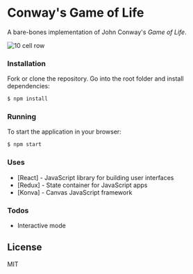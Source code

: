 # Conway's Game of Life

A bare-bones implementation of John Conway's _Game of Life_.

![10 cell row](../assets/10cells.gif?raw=true)

### Installation

Fork or clone the repository. Go into the root folder and install dependencies:

```sh
$ npm install
```

### Running

To start the application in your browser:

```sh
$ npm start
```

### Uses

- [React] - JavaScript library for building user interfaces
- [Redux] - State container for JavaScript apps
- [Konva] - Canvas JavaScript framework

### Todos

- Interactive mode

## License

MIT
